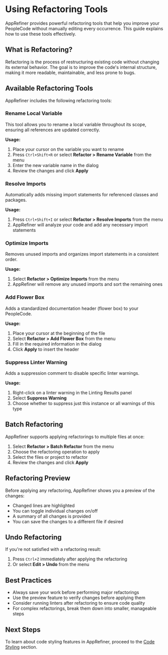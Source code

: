 # Using Refactoring Tools

AppRefiner provides powerful refactoring tools that help you improve your PeopleCode without manually editing every occurrence. This guide explains how to use these tools effectively.

## What is Refactoring?

Refactoring is the process of restructuring existing code without changing its external behavior. The goal is to improve the code's internal structure, making it more readable, maintainable, and less prone to bugs.

## Available Refactoring Tools

AppRefiner includes the following refactoring tools:

### Rename Local Variable

This tool allows you to rename a local variable throughout its scope, ensuring all references are updated correctly.

**Usage:**
1. Place your cursor on the variable you want to rename
2. Press `Ctrl+Shift+R` or select **Refactor > Rename Variable** from the menu
3. Enter the new variable name in the dialog
4. Review the changes and click **Apply**

### Resolve Imports

Automatically adds missing import statements for referenced classes and packages.

**Usage:**
1. Press `Ctrl+Shift+I` or select **Refactor > Resolve Imports** from the menu
2. AppRefiner will analyze your code and add any necessary import statements

### Optimize Imports

Removes unused imports and organizes import statements in a consistent order.

**Usage:**
1. Select **Refactor > Optimize Imports** from the menu
2. AppRefiner will remove any unused imports and sort the remaining ones

### Add Flower Box

Adds a standardized documentation header (flower box) to your PeopleCode.

**Usage:**
1. Place your cursor at the beginning of the file
2. Select **Refactor > Add Flower Box** from the menu
3. Fill in the required information in the dialog
4. Click **Apply** to insert the header

### Suppress Linter Warning

Adds a suppression comment to disable specific linter warnings.

**Usage:**
1. Right-click on a linter warning in the Linting Results panel
2. Select **Suppress Warning**
3. Choose whether to suppress just this instance or all warnings of this type

## Batch Refactoring

AppRefiner supports applying refactorings to multiple files at once:

1. Select **Refactor > Batch Refactor** from the menu
2. Choose the refactoring operation to apply
3. Select the files or project to refactor
4. Review the changes and click **Apply**

## Refactoring Preview

Before applying any refactoring, AppRefiner shows you a preview of the changes:

- Changed lines are highlighted
- You can toggle individual changes on/off
- A summary of all changes is provided
- You can save the changes to a different file if desired

## Undo Refactoring

If you're not satisfied with a refactoring result:

1. Press `Ctrl+Z` immediately after applying the refactoring
2. Or select **Edit > Undo** from the menu

## Best Practices

- Always save your work before performing major refactorings
- Use the preview feature to verify changes before applying them
- Consider running linters after refactoring to ensure code quality
- For complex refactorings, break them down into smaller, manageable steps

## Next Steps

To learn about code styling features in AppRefiner, proceed to the [Code Styling](code-styling.md) section.
